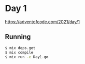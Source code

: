 # Day 1

https://adventofcode.com/2021/day/1

## Running

```bash
$ mix deps.get
$ mix compile
$ mix run -e Day1.go
```
